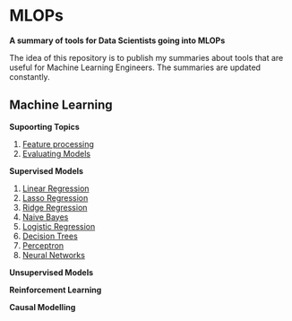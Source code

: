 # MLOPs
**A summary of tools for Data Scientists going into MLOPs**

The idea of this repository is to publish my summaries about tools that are useful for Machine Learning Engineers. 
The summaries are updated constantly. 

## Machine Learning 

**Supoorting Topics**
1. [Feature processing](https://github.com/mlfa03/MLOPs/blob/main/Text/Algorithms/FeatureProcess.md)
2. [Evaluating Models](https://github.com/mlfa03/MLOPs/blob/main/Text/Algorithms/ModelPerformance.md)

**Supervised Models**
1. [Linear Regression](https://github.com/mlfa03/MLOPs/blob/main/Text/Algorithms/Supervised/LinearReg.md)
2. [Lasso Regression](https://github.com/mlfa03/MLOPs/blob/main/Text/Algorithms/Supervised/Lasso.md)
3. [Ridge Regression](https://github.com/mlfa03/MLOPs/blob/main/Text/Algorithms/Supervised/Ridge.md)
4. [Naive Bayes](https://github.com/mlfa03/MLOPs/blob/main/Text/Algorithms/Supervised/Naive%20Bayes.md)
5. [Logistic Regression](https://github.com/mlfa03/MLOPs/blob/main/Text/Algorithms/Supervised/Logistic%20Regression.md) 
6. [Decision Trees](https://github.com/mlfa03/MLOPs/blob/main/Text/Algorithms/Supervised/DecisionTrees.md) 
7. [Perceptron](https://github.com/mlfa03/MLOPs/blob/main/Text/Algorithms/Supervised/Perceptron_MLP.md)
8. [Neural Networks]()

**Unsupervised Models**


**Reinforcement Learning**


**Causal Modelling**
